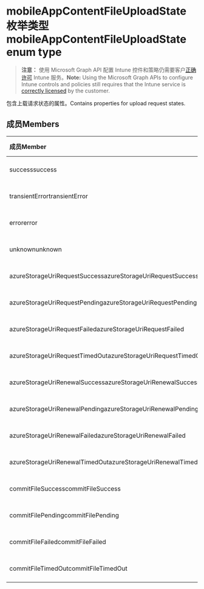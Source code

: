 # <a name="mobileappcontentfileuploadstate-enum-type"></a><span data-ttu-id="05e38-101">mobileAppContentFileUploadState 枚举类型</span><span class="sxs-lookup"><span data-stu-id="05e38-101">mobileAppContentFileUploadState enum type</span></span>

> <span data-ttu-id="05e38-102">**注意：** 使用 Microsoft Graph API 配置 Intune 控件和策略仍需要客户[正确许可](https://go.microsoft.com/fwlink/?linkid=839381) Intune 服务。</span><span class="sxs-lookup"><span data-stu-id="05e38-102">**Note:** Using the Microsoft Graph APIs to configure Intune controls and policies still requires that the Intune service is [correctly licensed](https://go.microsoft.com/fwlink/?linkid=839381) by the customer.</span></span>

<span data-ttu-id="05e38-103">包含上载请求状态的属性。</span><span class="sxs-lookup"><span data-stu-id="05e38-103">Contains properties for upload request states.</span></span>
## <a name="members"></a><span data-ttu-id="05e38-104">成员</span><span class="sxs-lookup"><span data-stu-id="05e38-104">Members</span></span>
|<span data-ttu-id="05e38-105">成员</span><span class="sxs-lookup"><span data-stu-id="05e38-105">Member</span></span>|<span data-ttu-id="05e38-106">值</span><span class="sxs-lookup"><span data-stu-id="05e38-106">Value</span></span>|<span data-ttu-id="05e38-107">说明</span><span class="sxs-lookup"><span data-stu-id="05e38-107">Description</span></span>|
|:---|:---|:---|
|<span data-ttu-id="05e38-108">success</span><span class="sxs-lookup"><span data-stu-id="05e38-108">success</span></span>|<span data-ttu-id="05e38-109">0</span><span class="sxs-lookup"><span data-stu-id="05e38-109">{0}</span></span>|<span data-ttu-id="05e38-110">尚未记录</span><span class="sxs-lookup"><span data-stu-id="05e38-110">Not yet documented</span></span>|
|<span data-ttu-id="05e38-111">transientError</span><span class="sxs-lookup"><span data-stu-id="05e38-111">transientError</span></span>|<span data-ttu-id="05e38-112">1</span><span class="sxs-lookup"><span data-stu-id="05e38-112">-1</span></span>|<span data-ttu-id="05e38-113">尚未记录</span><span class="sxs-lookup"><span data-stu-id="05e38-113">Not yet documented</span></span>|
|<span data-ttu-id="05e38-114">error</span><span class="sxs-lookup"><span data-stu-id="05e38-114">error</span></span>|<span data-ttu-id="05e38-115">2</span><span class="sxs-lookup"><span data-stu-id="05e38-115">-2</span></span>|<span data-ttu-id="05e38-116">尚未记录</span><span class="sxs-lookup"><span data-stu-id="05e38-116">Not yet documented</span></span>|
|<span data-ttu-id="05e38-117">unknown</span><span class="sxs-lookup"><span data-stu-id="05e38-117">unknown</span></span>|<span data-ttu-id="05e38-118">3</span><span class="sxs-lookup"><span data-stu-id="05e38-118">-3</span></span>|<span data-ttu-id="05e38-119">尚未记录</span><span class="sxs-lookup"><span data-stu-id="05e38-119">Not yet documented</span></span>|
|<span data-ttu-id="05e38-120">azureStorageUriRequestSuccess</span><span class="sxs-lookup"><span data-stu-id="05e38-120">azureStorageUriRequestSuccess</span></span>|<span data-ttu-id="05e38-121">100</span><span class="sxs-lookup"><span data-stu-id="05e38-121">100%</span></span>|<span data-ttu-id="05e38-122">尚未记录</span><span class="sxs-lookup"><span data-stu-id="05e38-122">Not yet documented</span></span>|
|<span data-ttu-id="05e38-123">azureStorageUriRequestPending</span><span class="sxs-lookup"><span data-stu-id="05e38-123">azureStorageUriRequestPending</span></span>|<span data-ttu-id="05e38-124">101</span><span class="sxs-lookup"><span data-stu-id="05e38-124">10.1</span></span>|<span data-ttu-id="05e38-125">尚未记录</span><span class="sxs-lookup"><span data-stu-id="05e38-125">Not yet documented</span></span>|
|<span data-ttu-id="05e38-126">azureStorageUriRequestFailed</span><span class="sxs-lookup"><span data-stu-id="05e38-126">azureStorageUriRequestFailed</span></span>|<span data-ttu-id="05e38-127">102</span><span class="sxs-lookup"><span data-stu-id="05e38-127">10.2</span></span>|<span data-ttu-id="05e38-128">尚未记录</span><span class="sxs-lookup"><span data-stu-id="05e38-128">Not yet documented</span></span>|
|<span data-ttu-id="05e38-129">azureStorageUriRequestTimedOut</span><span class="sxs-lookup"><span data-stu-id="05e38-129">azureStorageUriRequestTimedOut</span></span>|<span data-ttu-id="05e38-130">103</span><span class="sxs-lookup"><span data-stu-id="05e38-130">10.3</span></span>|<span data-ttu-id="05e38-131">尚未记录</span><span class="sxs-lookup"><span data-stu-id="05e38-131">Not yet documented</span></span>|
|<span data-ttu-id="05e38-132">azureStorageUriRenewalSuccess</span><span class="sxs-lookup"><span data-stu-id="05e38-132">azureStorageUriRenewalSuccess</span></span>|<span data-ttu-id="05e38-133">200</span><span class="sxs-lookup"><span data-stu-id="05e38-133">200 OK</span></span>|<span data-ttu-id="05e38-134">尚未记录</span><span class="sxs-lookup"><span data-stu-id="05e38-134">Not yet documented</span></span>|
|<span data-ttu-id="05e38-135">azureStorageUriRenewalPending</span><span class="sxs-lookup"><span data-stu-id="05e38-135">azureStorageUriRenewalPending</span></span>|<span data-ttu-id="05e38-136">201</span><span class="sxs-lookup"><span data-stu-id="05e38-136">2:01</span></span>|<span data-ttu-id="05e38-137">尚未记录</span><span class="sxs-lookup"><span data-stu-id="05e38-137">Not yet documented</span></span>|
|<span data-ttu-id="05e38-138">azureStorageUriRenewalFailed</span><span class="sxs-lookup"><span data-stu-id="05e38-138">azureStorageUriRenewalFailed</span></span>|<span data-ttu-id="05e38-139">202</span><span class="sxs-lookup"><span data-stu-id="05e38-139">202 Accepted</span></span>|<span data-ttu-id="05e38-140">尚未记录</span><span class="sxs-lookup"><span data-stu-id="05e38-140">Not yet documented</span></span>|
|<span data-ttu-id="05e38-141">azureStorageUriRenewalTimedOut</span><span class="sxs-lookup"><span data-stu-id="05e38-141">azureStorageUriRenewalTimedOut</span></span>|<span data-ttu-id="05e38-142">203</span><span class="sxs-lookup"><span data-stu-id="05e38-142">203</span></span>|<span data-ttu-id="05e38-143">尚未记录</span><span class="sxs-lookup"><span data-stu-id="05e38-143">Not yet documented</span></span>|
|<span data-ttu-id="05e38-144">commitFileSuccess</span><span class="sxs-lookup"><span data-stu-id="05e38-144">commitFileSuccess</span></span>|<span data-ttu-id="05e38-145">300</span><span class="sxs-lookup"><span data-stu-id="05e38-145">300 dpi</span></span>|<span data-ttu-id="05e38-146">尚未记录</span><span class="sxs-lookup"><span data-stu-id="05e38-146">Not yet documented</span></span>|
|<span data-ttu-id="05e38-147">commitFilePending</span><span class="sxs-lookup"><span data-stu-id="05e38-147">commitFilePending</span></span>|<span data-ttu-id="05e38-148">301</span><span class="sxs-lookup"><span data-stu-id="05e38-148">301</span></span>|<span data-ttu-id="05e38-149">尚未记录</span><span class="sxs-lookup"><span data-stu-id="05e38-149">Not yet documented</span></span>|
|<span data-ttu-id="05e38-150">commitFileFailed</span><span class="sxs-lookup"><span data-stu-id="05e38-150">commitFileFailed</span></span>|<span data-ttu-id="05e38-151">302</span><span class="sxs-lookup"><span data-stu-id="05e38-151">302 Found</span></span>|<span data-ttu-id="05e38-152">尚未记录</span><span class="sxs-lookup"><span data-stu-id="05e38-152">Not yet documented</span></span>|
|<span data-ttu-id="05e38-153">commitFileTimedOut</span><span class="sxs-lookup"><span data-stu-id="05e38-153">commitFileTimedOut</span></span>|<span data-ttu-id="05e38-154">303</span><span class="sxs-lookup"><span data-stu-id="05e38-154">303</span></span>|<span data-ttu-id="05e38-155">尚未记录</span><span class="sxs-lookup"><span data-stu-id="05e38-155">Not yet documented</span></span>|








